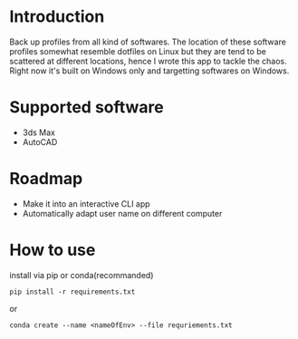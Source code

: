 # Introduction
Back up profiles from all kind of softwares. The location of these software profiles somewhat resemble dotfiles on Linux but they are tend to be scattered at different locations, hence I wrote this app to tackle the chaos. Right now it's built on Windows only and targetting softwares on Windows.
# Supported software
* 3ds Max
* AutoCAD
# Roadmap
* Make it into an interactive CLI app
* Automatically adapt user name on different computer
# How to use
install via pip or conda(recommanded)
```shell
pip install -r requirements.txt
```
or
```shell
conda create --name <nameOfEnv> --file requriements.txt
```
